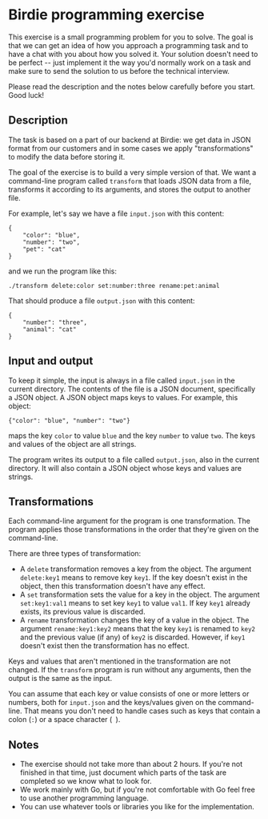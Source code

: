 # Birdie programming exercise

This exercise is a small programming problem for you to solve. The goal is that we can get an idea
of how you approach a programming task and to have a chat with you about how you solved it. Your
solution doesn't need to be perfect -- just implement it the way you'd normally work on a task and
make sure to send the solution to us before the technical interview.

Please read the description and the notes below carefully before you start. Good luck!

## Description

The task is based on a part of our backend at Birdie: we get data in JSON format from our customers
and in some cases we apply "transformations" to modify the data before storing it.

The goal of the exercise is to build a very simple version of that. We want a command-line program
called `transform` that loads JSON data from a file, transforms it according to its arguments, and
stores the output to another file.

For example, let's say we have a file `input.json` with this content:

    {
        "color": "blue",
        "number": "two",
        "pet": "cat"
    }

and we run the program like this:

    ./transform delete:color set:number:three rename:pet:animal

That should produce a file `output.json` with this content:

    {
        "number": "three",
        "animal": "cat"
    }


## Input and output

To keep it simple, the input is always in a file called `input.json` in the current directory. The
contents of the file is a JSON document, specifically a JSON object. A JSON object maps keys to
values. For example, this object:

    {"color": "blue", "number": "two"}

maps the key `color` to value `blue` and the key `number` to value `two`. The keys and values of
the object are all strings.

The program writes its output to a file called `output.json`, also in the current directory. It will
also contain a JSON object whose keys and values are strings.

## Transformations

Each command-line argument for the program is one transformation. The program applies those
transformations in the order that they're given on the command-line.

There are three types of transformation:

 * A `delete` transformation removes a key from the object. The argument `delete:key1` means to
   remove key `key1`. If the key doesn't exist in the object, then this transformation doesn't
   have any effect.
 * A `set` transformation sets the value for a key in the object. The argument `set:key1:val1` means
   to set key `key1` to value `val1`. If key `key1` already exists, its previous value is discarded.
 * A `rename` transformation changes the key of a value in the object. The argument
   `rename:key1:key2` means that the key `key1` is renamed to `key2` and the previous value (if any)
   of `key2` is discarded. However, if `key1` doesn't exist then the transformation has no effect.

Keys and values that aren't mentioned in the transformation are not changed. If the `transform`
program is run without any arguments, then the output is the same as the input.

You can assume that each key or value consists of one or more letters or numbers, both for
`input.json` and the keys/values given on the command-line. That means you don't need to handle
cases such as keys that contain a colon (`:`) or a space character (` `).

## Notes

 * The exercise should not take more than about 2 hours. If you're not finished in that time, just
   document which parts of the task are completed so we know what to look for.
 * We work mainly with Go, but if you're not comfortable with Go feel free to use another
   programming language.
 * You can use whatever tools or libraries you like for the implementation.
